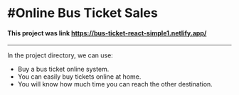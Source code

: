 # #Online Bus Ticket Sales
#### This project was link https://bus-ticket-react-simple1.netlify.app/
***
In the project directory, we can use:
+ Buy a bus ticket online system.
+ You can easily buy tickets online at home.
+ You will know how much time you can reach the other destination.
